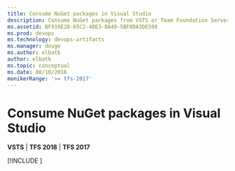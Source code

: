 ```yaml
---
title: Consume NuGet packages in Visual Studio
description: Consume NuGet packages from VSTS or Team Foundation Server by adding a feed to Visual Studio
ms.assetid: BF919E28-65C2-40E3-8A49-5BF0DA3DE598
ms.prod: devops
ms.technology: devops-artifacts
ms.manager: douge
ms.author: elbatk
author: elbatk
ms.topic: conceptual
ms.date: 08/10/2016
monikerRange: '>= tfs-2017'
---
```


# Consume NuGet packages in Visual Studio

**VSTS** | **TFS 2018** | **TFS 2017**

[!INCLUDE [](../_shared/nuget/consume.md)]
